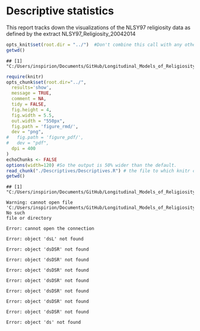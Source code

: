 Descriptive statistics
=================================================
This report tracks down the visualizations of the NLSY97 religiosity data as defined by the extract NLSY97_Religiosity_20042014 


<!--  Set the working directory to the repository's base directory; this assumes the report is nested inside of only one directory.-->

```r
opts_knit$set(root.dir = "../")  #Don't combine this call with any other chunk -especially one that uses file paths.
getwd()
```

```
## [1] "C:/Users/inspirion/Documents/GitHub/Longitudinal_Models_of_Religiosity_NLSY97/Models/Descriptives"
```



<!-- Set the report-wide options, and point to the external code file. -->

```r
require(knitr)
opts_chunk$set(root.dir="../",
  results='show', 
  message = TRUE,
  comment = NA, 
  tidy = FALSE,
  fig.height = 4, 
  fig.width = 5.5, 
  out.width = "550px",
  fig.path = 'figure_rmd/',     
  dev = "png",
#   fig.path = 'figure_pdf/',     
#   dev = "pdf",
  dpi = 400
)
echoChunks <- FALSE
options(width=120) #So the output is 50% wider than the default.
read_chunk("./Descriptives/Descriptives.R") # the file to which knitr calls for the chunks
getwd()
```

```
## [1] "C:/Users/inspirion/Documents/GitHub/Longitudinal_Models_of_Religiosity_NLSY97/Models"
```






```
Warning: cannot open file
'C:/Users/inspirion/Documents/GitHub/Longitudinal_Models_of_Religiosity_NLSY97/Models/Data/Derived/dsL.csv': No such
file or directory
```

```
Error: cannot open the connection
```






```
Error: object 'dsL' not found
```

```
Error: object 'dsDSR' not found
```

```
Error: object 'dsDSR' not found
```

```
Error: object 'dsDSR' not found
```

```
Error: object 'dsDSR' not found
```

```
Error: object 'dsDSR' not found
```

```
Error: object 'dsDSR' not found
```



```
Error: object 'dsDSR' not found
```

```
Error: object 'ds' not found
```


